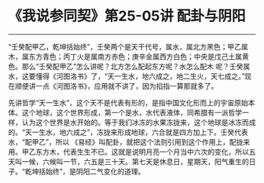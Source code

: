 # 《我说参同契》第25-05讲 配卦与阴阳

------

“壬癸配甲乙，乾坤括始终”，壬癸两个是天干代号，属水，属北方黑色；甲乙属木，属东方青色；丙丁火是属南方赤色；庚辛金属西方白色；中央是戊己土属黄色。那么“壬癸配甲乙”怎么讲呢？北方怎么配起东方呢？水怎么配木 呢？壬癸属水，这要懂得《河图洛书》了，“天一生水，地六成之，地二生火，天七成之。”现在顺便讲一点《河图洛书》，应用就不讲了，因为掐指一算那就多了。

先讲哲学“天一生水”，这个天不是代表有形的，是指中国文化形而上的宇宙原始本体。这个地球，这个世界形成，第一个是水，水代表液体，同希腊有一派哲学一样，认为这个世界是水开始的。等于我们冰冻的水果冻拢来，这个地球是冰冻而成的。“天一生水，地六成之”，冻拢来形成地球，六合就是四方加上下。壬癸代表水，“配甲乙”，所以 《易经》叫配卦，就把这个法则引用到这个作用上，配拢来用。甲乙东方木，代表生生不已。这就是说明月亮一个月当中六次的变化，所以五天叫一候，六候叫一节，六五是三十天。第七天是休息日，星期天，阳气重生的日子。“乾坤括始终”，是阴阳二气变化的道理。